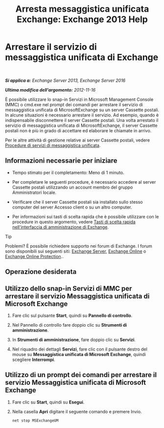 ﻿---
title: 'Arresta messaggistica unificata Exchange: Exchange 2013 Help'
TOCTitle: Arrestare il servizio di messaggistica unificata di Exchange
ms:assetid: 64fa5535-8150-45c6-82e6-d2346892a031
ms:mtpsurl: https://technet.microsoft.com/it-it/library/Aa998595(v=EXCHG.150)
ms:contentKeyID: 50555605
ms.date: 05/22/2018
mtps_version: v=EXCHG.150
ms.translationtype: MT
---

# Arrestare il servizio di messaggistica unificata di Exchange

 

_**Si applica a:** Exchange Server 2013, Exchange Server 2016_

_**Ultima modifica dell'argomento:** 2012-11-16_

È possibile utilizzare lo snap-in Servizi in Microsoft Management Console (MMC) o cmd.exe nel prompt dei comandi per arrestare il servizio di messaggistica unificata di MicrosoftExchange su un server Cassette postali. In alcune situazioni è necessario arrestare il servizio. Ad esempio, quando è indispensabile disconnettere il server Cassette postali. Una volta arrestato il servizio di messaggistica unificata di MicrosoftExchange, il server Cassette postali non è più in grado di accettare ed elaborare le chiamate in arrivo.

Per le altre attività di gestione relative ai server Cassette postali, vedere [Procedure di servizi di messaggistica unificata](um-services-procedures-exchange-2013-help.md).

## Informazioni necessarie per iniziare

  - Tempo stimato per il completamento: Meno di 1 minuto.

  - Per completare le seguenti procedure, è necessario accedere al server Cassette postali utilizzando un account membro del gruppo Amministratori locale.

  - Verificare che il server Cassette postali sia installato sullo stesso computer del server Accesso client o su un altro computer.

  - Per informazioni sui tasti di scelta rapida che è possibile utilizzare con le procedure in questo argomento, vedere [Tasti di scelta rapida nell'interfaccia di amministrazione di Exchange](keyboard-shortcuts-in-the-exchange-admin-center-exchange-online-protection-help.md).


> [!TIP]
> Problemi? È possibile richiedere supporto nei forum di Exchange. I forum sono disponibili sui seguenti siti: <A href="https://go.microsoft.com/fwlink/p/?linkid=60612">Exchange Server</A>, <A href="https://go.microsoft.com/fwlink/p/?linkid=267542">Exchange Online</A> o <A href="https://go.microsoft.com/fwlink/p/?linkid=285351">Exchange Online Protection</A>..



## Operazione desiderata

## Utilizzo dello snap-in Servizi di MMC per arrestare il servizio Messaggistica unificata di Microsoft Exchange

1.  Fare clic sul pulsante **Start**, quindi su **Pannello di controllo**.

2.  Nel Pannello di controllo fare doppio clic su **Strumenti di amministrazione**.

3.  In **Strumenti di amministrazione**, fare doppio clic su **Servizi**.

4.  Nel riquadro dei dettagli **Servizi**, fare clic con il pulsante destro del mouse su **Messaggistica unificata di Microsoft Exchange**, quindi scegliere **Interrompi**.

## Utilizzo di un prompt dei comandi per arrestare il servizio Messaggistica unificata di Microsoft Exchange

1.  Fare clic su **Start**, quindi su **Esegui**.

2.  Nella casella **Apri** digitare il seguente comando e premere Invio.
    
    ```powershell
    net stop MSExchangeUM
    ```

